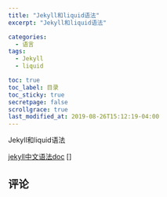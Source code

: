 ```yaml
---
title: "Jekyll和liquid语法"
excerpt: "Jekyll和liquid语法"

categories:
  - 语言
tags:
  - Jekyll
  - liquid

toc: true
toc_label: 目录
toc_sticky: true
secretpage: false
scrollgrace: true
last_modified_at: 2019-08-26T15:12:19-04:00
---
```


Jekyll和liquid语法

[jekyll中文语法doc](http://jekyllcn.com/docs/home/)
[]





## 评论




